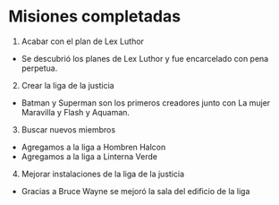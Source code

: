 # Misiones completadas
1. Acabar con el plan de Lex Luthor
* Se descubrió los planes de Lex Luthor y fue encarcelado con pena perpetua.

2. Crear la liga de la justicia
* Batman y Superman son los primeros creadores junto con La mujer Maravilla y Flash y Aquaman.

3. Buscar nuevos miembros
* Agregamos a la liga a Hombren Halcon
* Agregamos a la liga a Linterna Verde

4. Mejorar instalaciones de la liga de la justicia
* Gracias a Bruce Wayne se mejoró la sala del edificio de la liga
